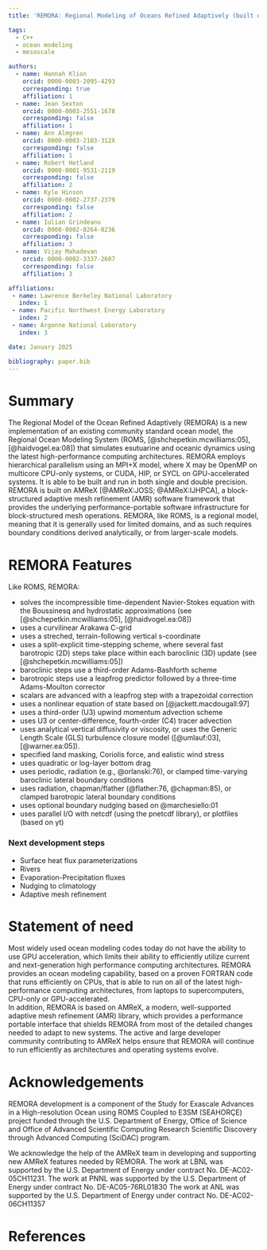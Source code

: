 ```yaml
---
title: 'REMORA: Regional Modeling of Oceans Refined Adaptively (built on AMReX)'

tags:
  - C++
  - ocean modeling
  - mesoscale

authors:
  - name: Hannah Klion
    orcid: 0000-0003-2095-4293
    corresponding: true
    affiliation: 1
  - name: Jean Sexton
    orcid: 0000-0003-2551-1678
    corresponding: false
    affiliation: 1
  - name: Ann Almgren
    orcid: 0000-0003-2103-312X
    corresponding: false
    affiliation: 1
  - name: Robert Hetland
    orcid: 0000-0001-9531-2119
    corresponding: false
    affiliation: 2
  - name: Kyle Hinson
    orcid: 0000-0002-2737-2379
    corresponding: false
    affiliation: 2
  - name: Iulian Grindeanu
    orcid: 0000-0002-0264-8236
    corresponding: false
    affiliation: 3
  - name: Vijay Mahadevan
    orcid: 0000-0002-3337-2607
    corresponding: false
    affiliation: 3

affiliations:
 - name: Lawrence Berkeley National Laboratory
   index: 1
 - name: Pacific Northwest Energy Laboratory
   index: 2
 - name: Argonne National Laboratory
   index: 3

date: January 2025

bibliography: paper.bib
---
```


# Summary

The Regional Model of the Ocean Refined Adaptively (REMORA) is a new implementation 
of an existing community standard ocean model, 
the Regional Ocean Modeling System 
(ROMS, [@shchepetkin.mcwilliams:05], [@haidvogel.ea:08]) that simulates esutuarine and oceanic 
dynamics using the latest high-performance computing architectures.
REMORA employs hierarchical parallelism using an MPI+X model, where X may be OpenMP on
multicore CPU-only systems, or CUDA, HIP, or SYCL on GPU-accelerated systems.
It is able to be built and run in both single and double precision.
REMORA is built on AMReX [@AMReX:JOSS; @AMReX:IJHPCA],
a block-structured adaptive mesh refinement (AMR) software framework that
provides the underlying performance-portable software infrastructure for block-structured mesh operations.
REMORA, like ROMS, is a regional model, meaning that it is generally used for limited domains, 
and as such requires boundary conditions derived analytically, or from larger-scale models.

# REMORA Features

Like ROMS, REMORA:
 - solves the incompressible time-dependent Navier-Stokes equation with the Boussinesq and hydrostatic approximations (see [@shchepetkin.mcwilliams:05], [@haidvogel.ea:08])
 - uses a curvilinear Arakawa C-grid
 - uses a streched, terrain-following vertical s-coordinate
 - uses a split-explicit time-stepping scheme, where several fast barotropic (2D) steps take place within each baroclinic (3D) update (see [@shchepetkin.mcwilliams:05])
 - baroclinic steps use a third-order Adams-Bashforth scheme
 - barotropic steps use a leapfrog predictor followed by a three-time Adams-Moulton corrector
 - scalars are advanced with a leapfrog step with a trapezoidal correction
 - uses a nonlinear equation of state based on [@jackett.macdougall:97]
 - uses a third-order (U3) upwind momentum advection scheme
 - uses U3 or center-difference, fourth-order (C4) tracer advection
 - uses analytical vertical diffusivity or viscosity, or uses the Generic Length Scale (GLS) turbulence closure model ([@umlauf:03], [@warner.ea:05]).
 - specified land masking, Coriolis force, and ealistic wind stress
 - uses quadratic or log-layer bottom drag
 - uses periodic, radiation (e.g., @orlanski:76), or clamped time-varying baroclinic lateral boundary conditions
 - uses radiation, chapman/flather (@flather:76, @chapman:85), or clamped barotropic lateral boundary conditions
 - uses optional boundary nudging based on @marchesiello:01
 - uses parallel I/O with netcdf (using the pnetcdf library), or plotfiles (based on yt)

### Next development steps
 - Surface heat flux parameterizations
 - Rivers
 - Evaporation-Precipitation fluxes
 - Nudging to climatology
 - Adaptive mesh refinement


# Statement of need

Most widely used ocean modeling codes today do not have the
ability to use GPU acceleration, which limits their ability to
efficiently utilize current and next-generation high performance computing
architectures.  REMORA provides an ocean modeling capability, based on a proven FORTRAN code
that runs efficiently on CPUs, that is able to run on all of the latest high-performance
computing architectures, from laptops to supercomputers, CPU-only or GPU-accelerated.  
In addition, REMORA is based on AMReX,
a modern, well-supported adaptive mesh refinement (AMR) library,
which provides a performance portable interface that shields REMORA
from most of the detailed changes needed to adapt to new systems.
The active and large developer community contributing to AMReX helps ensure
that REMORA will continue to run efficiently as architectures and operating systems
evolve.

# Acknowledgements

REMORA development is a component of the Study for Exascale Advances in a High-resolution Ocean using ROMS Coupled to E3SM (SEAHORÇE) project funded through the U.S. Department of Energy, Office of Science and Office of Advanced Scientific Computing Research Scientific Discovery through Advanced Computing (SciDAC) program.

We acknowledge the help of the AMReX team
in developing and supporting new AMReX features needed by REMORA.
The work at LBNL was supported by the U.S. Department of Energy
under contract No. DE-AC02-05CH11231.
The work at PNNL was supported by the U.S. Department of Energy
under contract No. DE-AC05-76RL01830
The work at ANL was supported by the U.S. Department of Energy
under contract No. DE-AC02-06CH11357

# References
